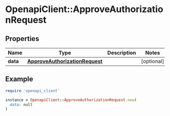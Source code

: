# OpenapiClient::ApproveAuthorizationRequest

## Properties

| Name | Type | Description | Notes |
| ---- | ---- | ----------- | ----- |
| **data** | [**ApproveAuthorizationRequest**](ApproveAuthorizationRequest.md) |  | [optional] |

## Example

```ruby
require 'openapi_client'

instance = OpenapiClient::ApproveAuthorizationRequest.new(
  data: null
)
```


